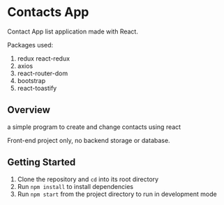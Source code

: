 # Contacts App

Contact App  list application made with React.

Packages used:
1. redux react-redux
2. axios
3. react-router-dom
4. bootstrap
5. react-toastify

## Overview
a simple program to create and change contacts using react


Front-end project only, no backend storage or database.

##  Getting Started 

1. Clone the repository and `cd` into its root directory
2. Run `npm install` to install dependencies
3. Run `npm start` from the project directory to run in development mode


